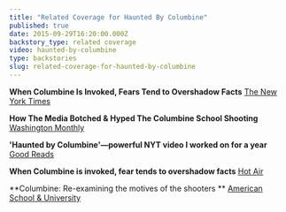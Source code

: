 ```yaml
---
title: "Related Coverage for Haunted By Columbine"
published: true
date: 2015-09-29T16:20:00.000Z
backstory_type: related coverage
video: haunted-by-columbine
type: backstories
slug: related-coverage-for-haunted-by-columbine
---
```


**When Columbine Is Invoked, Fears Tend to Overshadow Facts**
[The New York Times](http://www.nytimes.com/2015/09/28/us/when-columbine-is-invoked-fears-tend-to-overshadow-facts.html?_r=0)

**How The Media Botched & Hyped The Columbine School Shooting**
[Washington Monthly](http://www.washingtonmonthly.com/the-grade/2015/09/how_the_media_botched_hyped_th057842.php#)

**'Haunted by Columbine'—powerful NYT video I worked on for a year**
[Good Reads](https://www.goodreads.com/author_blog_posts/9132838-haunted-by-columbine-powerful-nyt-video-i-worked-on-for-a-year)

**When Columbine is invoked, fear tends to overshadow facts**
[Hot Air](http://hotair.com/headlines/archives/2015/09/28/when-columbine-is-invoked-fear-tends-to-overshadow-facts/)

**Columbine: Re-examining the motives of the shooters **
[American School & University](http://asumag.com/safety-security/columbine-re-examining-motives-shooters-video)

